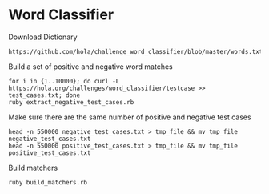 # Word Classifier

Download Dictionary

    https://github.com/hola/challenge_word_classifier/blob/master/words.txt

Build a set of positive and negative word matches

    for i in {1..10000}; do curl -L https://hola.org/challenges/word_classifier/testcase >> test_cases.txt; done
    ruby extract_negative_test_cases.rb

Make sure there are the same number of positive and negative test cases

    head -n 550000 negative_test_cases.txt > tmp_file && mv tmp_file negative_test_cases.txt
    head -n 550000 positive_test_cases.txt > tmp_file && mv tmp_file positive_test_cases.txt

Build matchers

    ruby build_matchers.rb 
